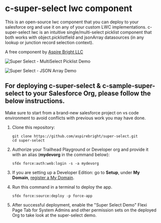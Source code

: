 # c-super-select lwc component

This is an open-source lwc component that you can deploy to your salesforce org and use it on any of your custom LWC implementations. c-super-select lwc is an intuitive single/multi-select picklist component that both works with object.picklistfield and jsonArray datasources (in any lookup or junction record selection context).

A free component by [Aspire Bright LLC](https://www.aspirebright.com/)

![Super Select - MultiSelect Picklist Demo](https://user-images.githubusercontent.com/7284747/115159136-b1c8db80-a05f-11eb-906a-b6a46eeac1c5.gif)

![Super Select - JSON Array Demo](https://user-images.githubusercontent.com/7284747/115159180-dcb32f80-a05f-11eb-8956-4e262702fc28.gif)

## For deploying c-super-select & c-sample-super-select to your Salesforce Org, please follow the below instructions.

Make sure to start from a brand-new salesforce project on vs code environment to avoid conflicts with previous work you may have done.

1. Clone this repository:

    ```
    git clone https://github.com/aspirebright/super-select.git
    cd super-select
    ```

2. Authorize your Trailhead Playground or Developer org and provide it with an alias (**mydevorg** in the command below):

    ```
    sfdx force:auth:web:login -s -a mydevorg
    ```

3. If you are setting up a Developer Edition: go to **Setup**, under **My Domain**, [register a My Domain](https://help.salesforce.com/articleView?id=domain_name_setup.htm&type=5).

4. Run this command in a terminal to deploy the app.

    ```
    sfdx force:source:deploy -p force-app
    ```

5. After successful deployment, enable the "Super Select Demo" Flexi Page Tab for System Admins and other permission sets on the deployed Org to take look at the super-select demo.
